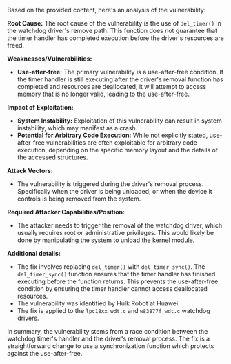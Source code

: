 Based on the provided content, here's an analysis of the vulnerability:

**Root Cause:**
The root cause of the vulnerability is the use of `del_timer()` in the watchdog driver's remove path. This function does not guarantee that the timer handler has completed execution before the driver's resources are freed.

**Weaknesses/Vulnerabilities:**
- **Use-after-free:**  The primary vulnerability is a use-after-free condition. If the timer handler is still executing after the driver's removal function has completed and resources are deallocated, it will attempt to access memory that is no longer valid, leading to the use-after-free.

**Impact of Exploitation:**
- **System Instability:** Exploitation of this vulnerability can result in system instability, which may manifest as a crash. 
- **Potential for Arbitrary Code Execution:** While not explicitly stated, use-after-free vulnerabilities are often exploitable for arbitrary code execution, depending on the specific memory layout and the details of the accessed structures.

**Attack Vectors:**
- The vulnerability is triggered during the driver's removal process. Specifically when the driver is being unloaded, or when the device it controls is being removed from the system.

**Required Attacker Capabilities/Position:**
- The attacker needs to trigger the removal of the watchdog driver, which usually requires root or administrative privileges. This would likely be done by manipulating the system to unload the kernel module.

**Additional details:**
- The fix involves replacing `del_timer()` with `del_timer_sync()`. The `del_timer_sync()` function ensures that the timer handler has finished executing before the function returns. This prevents the use-after-free condition by ensuring the timer handler cannot access deallocated resources.
- The vulnerability was identified by Hulk Robot at Huawei.
- The fix is applied to the `lpc18xx_wdt.c` and `w83877f_wdt.c` watchdog drivers.

In summary, the vulnerability stems from a race condition between the watchdog timer's handler and the driver's removal process. The fix is a straightforward change to use a synchronization function which protects against the use-after-free.